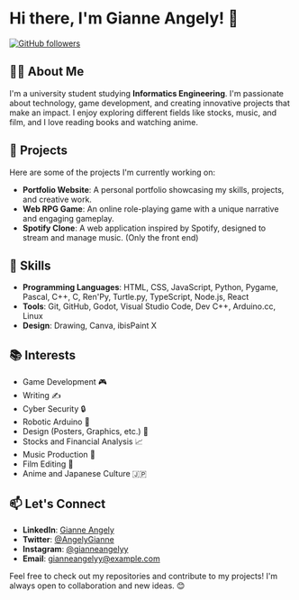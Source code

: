# Hi there, I'm Gianne Angely! 👋

[![GitHub followers](https://img.shields.io/github/followers/GianneAngely?label=Follow&style=social)](https://github.com/GianneAngely)

## 👩‍💻 About Me
I'm a university student studying **Informatics Engineering**. I'm passionate about technology, game development, and creating innovative projects that make an impact. I enjoy exploring different fields like stocks, music, and film, and I love reading books and watching anime.

## 🌟 Projects
Here are some of the projects I'm currently working on:

- **Portfolio Website**: A personal portfolio showcasing my skills, projects, and creative work.
- **Web RPG Game**: An online role-playing game with a unique narrative and engaging gameplay.
- **Spotify Clone**: A web application inspired by Spotify, designed to stream and manage music. (Only the front end)

## 🚀 Skills
- **Programming Languages**: HTML, CSS, JavaScript, Python, Pygame, Pascal, C++, C, Ren'Py, Turtle.py, TypeScript, Node.js, React
- **Tools**: Git, GitHub, Godot, Visual Studio Code, Dev C++, Arduino.cc, Linux
- **Design**: Drawing, Canva, ibisPaint X

## 📚 Interests
- Game Development 🎮
- Writing ✍️
- Cyber Security 🔒
- Robotic Arduino 🤖
- Design (Posters, Graphics, etc.) 🎨
- Stocks and Financial Analysis 📈
- Music Production 🎵
- Film Editing 🎥
- Anime and Japanese Culture 🇯🇵

## 📫 Let's Connect
- **LinkedIn**: [Gianne Angely](https://www.linkedin.com/in/gianne-angely-341a74305)   
- **Twitter**: [@AngelyGianne](https://twitter.com/AngelyGianne)          
- **Instagram**: [@gianneangelyy](https://www.instagram.com/gianneangelyy)
- **Email**: [gianneangelyy@example.com](mailto:your.email@gianneangelyy.com)

Feel free to check out my repositories and contribute to my projects! I'm always open to collaboration and new ideas. 😊
